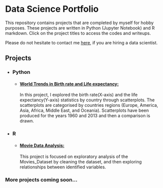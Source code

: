 # Data Science Portfolio

This repository contains projects that are completed by myself for hobby purposes. These projects are written in Python (Jupyter Notebook) and R markdown. Click on the project titles to access the codes and writeups. 

Please do not hesitate to contact me [here](https://www.linkedin.com/in/ismail-frz/), if you are hiring a data scientist. 

## Projects

- ### Python
  - #### [World Trends in Birth rate and Life expectancy:](https://github.com/ismail-hm/Data-Science-Portfolio/blob/master/World%20Trends%20in%20Birth%20rate%20and%20Life%20Expectancy.ipynb) 
     In this project, I explored the birth rate(X-axis) and the life expectancy(Y-axis) statistics by country through scatterplots. The scatterplots are categorised by countries regions (Europe, America, Asia, Africa, Middle East, and Oceania). Scatterplots have been produced for the years 1960 and 2013 and then a comparison is drawn.


- ### R
  - #### [Movie Data Analysis:](http://rpubs.com/ismail-hm/555820)
     This project is focused on exploratory analysis of the Movies_Dataset by cleaning the dataset, and then exploring relationships between identified variables.

### More projects coming soon...
